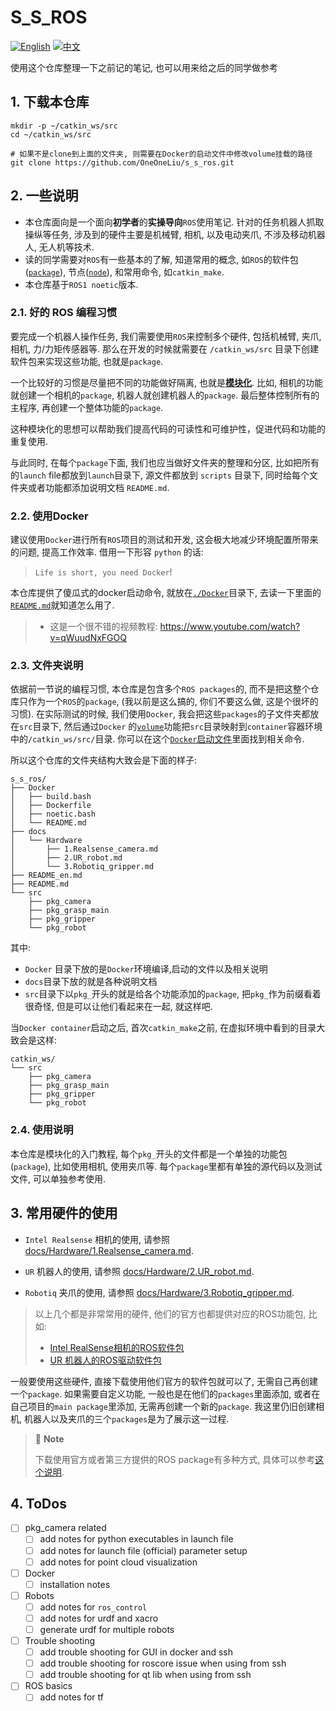 # S_S_ROS

[![English](https://img.shields.io/badge/README-English-blue)](README_en.md)
[![中文](https://img.shields.io/badge/README-中文-orange)](README.md)

使用这个仓库整理一下之前记的笔记, 也可以用来给之后的同学做参考

## 1. 下载本仓库
```bash{.line-numbers}
mkdir -p ~/catkin_ws/src
cd ~/catkin_ws/src

# 如果不是clone到上面的文件夹, 则需要在Docker的启动文件中修改volume挂载的路径
git clone https://github.com/OneOneLiu/s_s_ros.git
```

## 2. 一些说明

- 本仓库面向是一个面向**初学者**的**实操导向**`ROS`使用笔记. 针对的任务机器人抓取操纵等任务, 涉及到的硬件主要是机械臂, 相机, 以及电动夹爪, 不涉及移动机器人, 无人机等技术.
- 读的同学需要对`ROS`有一些基本的了解, 知道常用的概念, 如`ROS`的软件包([`package`](https://wiki.ros.org/Packages)), 节点([`node`](https://wiki.ros.org/ROS/Tutorials/UnderstandingNodes)), 和常用命令, 如`catkin_make`.
- 本仓库基于`ROS1 noetic`版本.

### 2.1. 好的 ROS 编程习惯
要完成一个机器人操作任务, 我们需要使用`ROS`来控制多个硬件, 包括机械臂, 夹爪, 相机, 力/力矩传感器等. 那么在开发的时候就需要在 `/catkin_ws/src` 目录下创建软件包来实现这些功能, 也就是`package`. 

一个比较好的习惯是尽量把不同的功能做好隔离, 也就是[**模块化**](https://answers.ros.org/question/364674/how-to-properly-structure-a-ros-package/). 比如, 相机的功能就创建一个相机的`package`, 机器人就创建机器人的`package`. 最后整体控制所有的主程序, 再创建一个整体功能的`package`.

这种模块化的思想可以帮助我们提高代码的可读性和可维护性，促进代码和功能的重复使用.

与此同时, 在每个`package`下面, 我们也应当做好文件夹的整理和分区, 比如把所有的`launch` file都放到`launch`目录下, 源文件都放到 `scripts` 目录下, 同时给每个文件夹或者功能都添加说明文档 `README.md`. 

### 2.2. 使用Docker
建议使用`Docker`进行所有`ROS`项目的测试和开发, 这会极大地减少环境配置所带来的问题, 提高工作效率. 借用一下形容 `python` 的话:
> `Life is short, you need Docker`!

本仓库提供了傻瓜式的docker启动命令, 就放在[`./Docker`](Docker)目录下, 去读一下里面的[`README.md`](Docker/README.md)就知道怎么用了.

> - 这是一个很不错的视频教程: https://www.youtube.com/watch?v=qWuudNxFGOQ

### 2.3. 文件夹说明

依据前一节说的编程习惯, 本仓库是包含多个`ROS packages`的, 而不是把这整个仓库只作为一个`ROS`的`package`, (我以前是这么搞的, 你们不要这么做, 这是个很坏的习惯). 在实际测试的时候, 我们使用`Docker`, 我会把这些`packages`的子文件夹都放在`src`目录下, 然后通过`Docker` 的[`volume`](https://docs.docker.com/storage/volumes/)功能把`src`目录映射到`container`容器环境中的`/catkin_ws/src/`目录. 你可以在这个[`Docker`启动文件](Docker/noetic.bash)里面找到相关命令.

所以这个仓库的文件夹结构大致会是下面的样子:
```bash{.line-numbers}
s_s_ros/
├── Docker
│   ├── build.bash
│   ├── Dockerfile
│   ├── noetic.bash
│   └── README.md
├── docs
│   └── Hardware
│       ├── 1.Realsense_camera.md
│       ├── 2.UR_robot.md
│       └── 3.Robotiq_gripper.md
├── README_en.md
├── README.md
└── src
    ├── pkg_camera
    ├── pkg_grasp_main
    ├── pkg_gripper
    └── pkg_robot
```
其中:
- `Docker` 目录下放的是`Docker`环境编译,启动的文件以及相关说明
- `docs`目录下放的就是各种说明文档
- `src`目录下以`pkg_`开头的就是给各个功能添加的`package`, 把`pkg_`作为前缀看着很奇怪, 但是可以让他们看起来在一起, 就这样吧.

当`Docker container`启动之后, 首次`catkin_make`之前, 在虚拟环境中看到的目录大致会是这样:
```bash{.line-numbers}
catkin_ws/
└── src
    ├── pkg_camera
    ├── pkg_grasp_main
    ├── pkg_gripper
    └── pkg_robot
```

### 2.4. 使用说明
本仓库是模块化的入门教程, 每个`pkg_`开头的文件都是一个单独的功能包(`package`), 比如使用相机, 使用夹爪等. 每个`package`里都有单独的源代码以及测试文件, 可以单独参考使用.

## 3. 常用硬件的使用

- `Intel Realsense` 相机的使用, 请参照 [docs/Hardware/1.Realsense_camera.md](docs/Hardware/1.Realsense_camera.md).

- `UR` 机器人的使用, 请参照 [docs/Hardware/2.UR_robot.md](docs/Hardware/2.UR_robot.md).

- `Robotiq` 夹爪的使用, 请参照 [docs/Hardware/3.Robotiq_gripper.md](docs/Hardware/3.Robotiq_gripper.md).

> 以上几个都是非常常用的硬件, 他们的官方也都提供对应的ROS功能包, 比如:
> - [Intel RealSense相机的ROS软件包](https://github.com/IntelRealSense/realsense-ros)
> - [UR 机器人的ROS驱动软件包](https://github.com/UniversalRobots/Universal_Robots_ROS_Driver)

一般要使用这些硬件, 直接下载使用他们官方的软件包就可以了, 无需自己再创建一个`package`. 如果需要自定义功能, 一般也是在他们的`packages`里面添加, 或者在自己项目的`main package`里添加, 无需再创建一个新的`package`. 我这里仍旧创建相机, 机器人以及夹爪的三个`packages`是为了展示这一过程.

> :memo: **Note**
>
> 下载使用官方或者第三方提供的ROS package有多种方式, 具体可以参考[这个说明](docs/ROS_basics/install_ros_packages.md).

## 4. ToDos
- [ ] pkg_camera related
  - [ ] add notes for python executables in launch file
  - [ ] add notes for launch file (official) parameter setup
  - [ ] add notes for point cloud visualization
- [ ] Docker
  - [ ] installation notes
- [ ] Robots
  - [ ] add notes for `ros_control`
  - [ ] add notes for urdf and xacro
  - [ ] generate urdf for multiple robots
- [ ] Trouble shooting
  - [ ] add trouble shooting for GUI in docker and ssh
  - [ ] add trouble shooting for roscore issue when using from ssh
  - [ ] add trouble shooting for qt lib when using from ssh
- [ ] ROS basics
  - [ ] add notes for tf